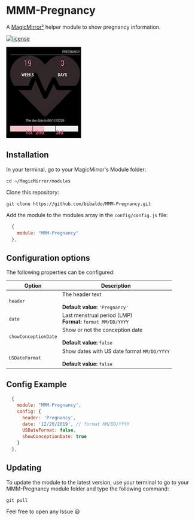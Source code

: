 # MMM-Pregnancy
A [MagicMirror²](https://magicmirror.builders) helper module to show pregnancy information.

[![license](https://img.shields.io/github/license/mashape/apistatus.svg)](https://raw.githubusercontent.com/bibaldo/MMM-CountUP/master/LICENSE)

![Example](.github/example.png)

## Installation

In your terminal, go to your MagicMirror's Module folder:
````
cd ~/MagicMirror/modules
````

Clone this repository:
````
git clone https://github.com/bibaldo/MMM-Pregnancy.git
````

Add the module to the modules array in the `config/config.js` file:
````javascript
  {
    module: "MMM-Pregnancy"
  },
````

## Configuration options

The following properties can be configured:


| Option                       | Description
| ---------------------------- | -----------
| `header`                     | The header text <br><br> **Default value:** `'Pregnancy'`
| `date`                       | Last menstrual period (LMP) <br> **Format:** `format MM/DD/YYYY`
| `showConceptionDate`         | Show or not the conception date <br><br>**Default value:** `false`
| `USDateFormat`               | Show dates with US date format `MM/DD/YYYY` <br><br>**Default value:** `false`

## Config Example

````javascript
  {
    module: "MMM-Pregnancy",
    config: {
      header: 'Pregnancy',
      date: '12/20/2019', // format MM/DD/YYYY
      USDateFormat: false,
      showConceptionDate: true
    }
  },
````
## Updating

To update the module to the latest version, use your terminal to go to your MMM-Pregnancy module folder and type the following command:

````
git pull
```` 

Feel free to open any Issue :smiley: